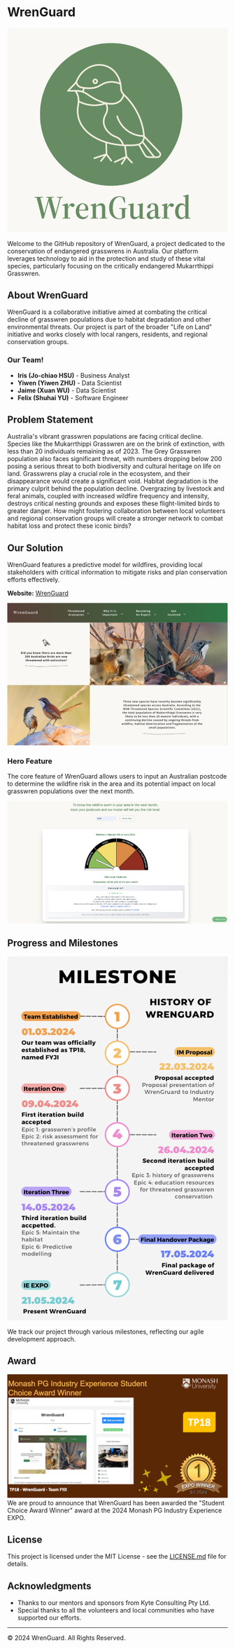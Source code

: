 # WrenGuard

![WrenGuard Logo](public/readmeImgs/logo.png)

Welcome to the GitHub repository of WrenGuard, a project dedicated to the conservation of endangered grasswrens in Australia. Our platform leverages technology to aid in the protection and study of these vital species, particularly focusing on the critically endangered Mukarrthippi Grasswren.

## About WrenGuard

WrenGuard is a collaborative initiative aimed at combating the critical decline of grasswren populations due to habitat degradation and other environmental threats. Our project is part of the broader "Life on Land" initiative and works closely with local rangers, residents, and regional conservation groups.

### Our Team!

- **Iris (Jo-chiao HSU)** - Business Analyst
- **Yiwen (Yiwen ZHU)** - Data Scientist
- **Jaime (Xuan WU)** - Data Scientist
- **Felix (Shuhai YU)** - Software Engineer

## Problem Statement

Australia's vibrant grasswren populations are facing critical decline. Species like the Mukarrthippi Grasswren are on the brink of extinction, with less than 20 individuals remaining as of 2023. The Grey Grasswren population also faces significant threat, with numbers dropping below 200 posing a serious threat to both biodiversity and cultural heritage on life on land. Grasswrens play a crucial role in the ecosystem, and their disappearance would create a significant void.  Habitat degradation is the primary culprit behind the population decline.  Overgrazing by livestock and feral animals, coupled with increased wildfire frequency and intensity, destroys critical nesting grounds and exposes these flight-limited birds to greater danger. How might fostering collaboration between local volunteers and regional conservation groups will create a stronger network to combat habitat loss and protect these iconic birds?

## Our Solution

WrenGuard features a predictive model for wildfires, providing local stakeholders with critical information to mitigate risks and plan conservation efforts effectively.

**Website:** [WrenGuard](https://www.wrenguard.com)

![WrenGuard Landing Page](public/readmeImgs/landing.jpeg)

### Hero Feature

The core feature of WrenGuard allows users to input an Australian postcode to determine the wildfire risk in the area and its potential impact on local grasswren populations over the next month.

![WrenGuard Hero Feature](public/readmeImgs/hero.png)

## Progress and Milestones

![Progress Map](public/readmeImgs/milestone.png)

We track our project through various milestones, reflecting our agile development approach.

## Award

![Award](public/readmeImgs/award.png)
We are proud to announce that WrenGuard has been awarded the "Student Choice Award Winner" award at the 2024 Monash PG Industry Experience EXPO.

## License

This project is licensed under the MIT License - see the [LICENSE.md](LICENSE.md) file for details.

## Acknowledgments

- Thanks to our mentors and sponsors from Kyte Consulting Pty Ltd.
- Special thanks to all the volunteers and local communities who have supported our efforts.

---

© 2024 WrenGuard. All Rights Reserved.

